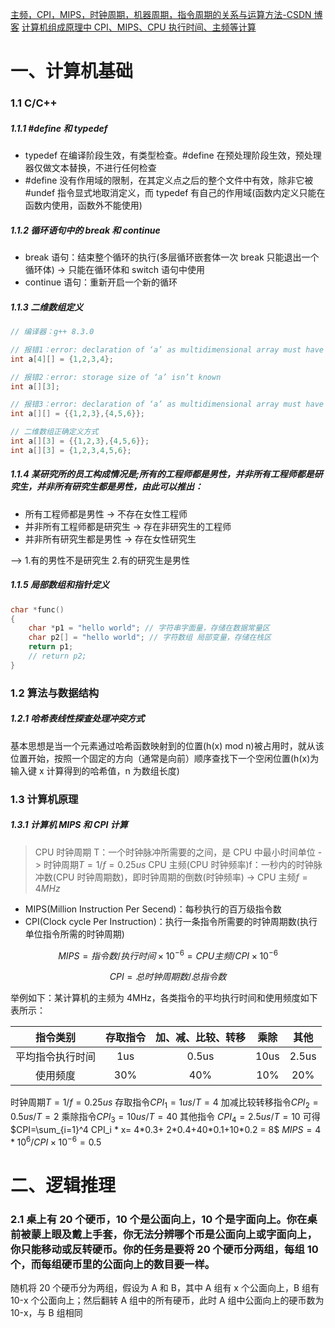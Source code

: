 [主频，CPI，MIPS，时钟周期，机器周期，指令周期的关系与运算方法-CSDN 博客](https://blog.csdn.net/m0_57429036/article/details/122031762)
[计算机组成原理中 CPI、MIPS、CPU 执行时间、主频等计算](https://blog.csdn.net/LJH_laura_li/article/details/105262877)

# 一、计算机基础

### 1.1 C/C++

##### 1.1.1 \#define 和 typedef

- typedef 在编译阶段生效，有类型检查。#define 在预处理阶段生效，预处理器仅做文本替换，不进行任何检查
- \#define 没有作用域的限制，在其定义点之后的整个文件中有效，除非它被#undef 指令显式地取消定义，而 typedef 有自己的作用域(函数内定义只能在函数内使用，函数外不能使用)

##### 1.1.2 循环语句中的 break 和 continue

- break 语句：结束整个循环的执行(多层循环嵌套体一次 break 只能退出一个循环体) -> 只能在循环体和 switch 语句中使用
- continue 语句：重新开启一个新的循环

##### 1.1.3 二维数组定义

```c
// 编译器：g++ 8.3.0

// 报错1：error: declaration of ‘a’ as multidimensional array must have bounds for all dimensions except the first
int a[4][] = {1,2,3,4};

// 报错2：error: storage size of ‘a’ isn’t known
int a[][3];

// 报错3：error: declaration of ‘a’ as multidimensional array must have bounds for all dimensions except the first
int a[][] = {{1,2,3},{4,5,6}};

// 二维数组正确定义方式
int a[][3] = {{1,2,3},{4,5,6}};
int a[][3] = {1,2,3,4,5,6};
```

##### 1.1.4 某研究所的员工构成情况是;所有的工程师都是男性，并非所有工程师都是研究生，并非所有研究生都是男性，由此可以推出：

- 所有工程师都是男性 -> 不存在女性工程师
- 并非所有工程师都是研究生 -> 存在非研究生的工程师
- 并非所有研究生都是男性 -> 存在女性研究生

--> 1.有的男性不是研究生 2.有的研究生是男性

##### 1.1.5 局部数组和指针定义

```c
char *func()
{
	char *p1 = "hello world"; // 字符串字面量，存储在数据常量区
	char p2[] = "hello world"; // 字符数组 局部变量，存储在栈区
	return p1;
	// return p2;
}
```

### 1.2 算法与数据结构

##### 1.2.1 哈希表线性探查处理冲突方式

基本思想是当一个元素通过哈希函数映射到的位置(h(x) mod n)被占用时，就从该位置开始，按照一个固定的方向（通常是向前）顺序查找下一个空闲位置(h(x)为输入键 x 计算得到的哈希值，n 为数组长度)

### 1.3 计算机原理

##### 1.3.1 计算机 MIPS 和 CPI 计算

> CPU 时钟周期 T：一个时钟脉冲所需要的之间，是 CPU 中最小时间单位 -> 时钟周期$T=1/f=0.25us$
> CPU 主频(CPU 时钟频率)f：一秒内的时钟脉冲数(CPU 时钟周期数)，即时钟周期的倒数(时钟频率) -> CPU 主频$f=4MHz$

- MIPS(Million Instruction Per Secend)：每秒执行的百万级指令数
- CPI(Clock cycle Per Instruction)：执行一条指令所需要的时钟周期数(执行单位指令所需的时钟周期)

$$
MIPS=指令数/执行时间 \times 10^{-6} = CPU主频/CPI\times 10^{-6}
$$

$$
CPI=总时钟周期数/总指令数
$$

举例如下：某计算机的主频为 4MHz，各类指令的平均执行时间和使用频度如下表所示：

|     指令类别     | 存取指令 | 加、减、比较、转移 | 乘除 | 其他  |
| :--------------: | :------: | :----------------: | :--: | :---: |
| 平均指令执行时间 |   1us    |       0.5us        | 10us | 2.5us |
|     使用频度     |   30%    |        40%         | 10%  |  20%  |

时钟周期$T=1/f=0.25us$
存取指令$CPI_1 = 1us/T = 4$
加减比较转移指令$CPI_2 = 0.5us/T = 2$
乘除指令$CPI_3 = 10us/T = 40$
其他指令 $CPI_4 = 2.5us/T = 10$
可得$CPI=\sum_{i=1}^4 CPI_i * x= 4*0.3+ 2*0.4+40*0.1+10*0.2 = 8$
$MIPS=4*10^6/CPI \times 10^{-6} = 0.5$

# 二、逻辑推理

### 2.1 桌上有 20 个硬币，10 个是公面向上，10 个是字面向上。你在桌前被蒙上眼及戴上手套，你无法分辨哪个币是公面向上或字面向上，你只能移动或反转硬币。你的任务是要将 20 个硬币分两组，每组 10 个，而每组硬币里的公面向上的数目要一样。

随机将 20 个硬币分为两组，假设为 A 和 B，其中 A 组有 x 个公面向上，B 组有 10-x 个公面向上；然后翻转 A 组中的所有硬币，此时 A 组中公面向上的硬币数为 10-x，与 B 组相同
